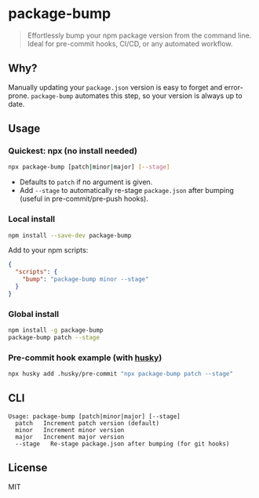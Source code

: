 # package-bump

> Effortlessly bump your npm package version from the command line. Ideal for pre-commit hooks, CI/CD, or any automated workflow.

## Why?

Manually updating your `package.json` version is easy to forget and error-prone. `package-bump` automates this step, so your version is always up to date.

## Usage

### Quickest: npx (no install needed)

```sh
npx package-bump [patch|minor|major] [--stage]
```

- Defaults to `patch` if no argument is given.
- Add `--stage` to automatically re-stage `package.json` after bumping (useful in pre-commit/pre-push hooks).

### Local install

```sh
npm install --save-dev package-bump
```

Add to your npm scripts:

```json
{
  "scripts": {
    "bump": "package-bump minor --stage"
  }
}
```

### Global install

```sh
npm install -g package-bump
package-bump patch --stage
```

### Pre-commit hook example (with [husky](https://github.com/typicode/husky))

```sh
npx husky add .husky/pre-commit "npx package-bump patch --stage"
```

## CLI

```
Usage: package-bump [patch|minor|major] [--stage]
  patch   Increment patch version (default)
  minor   Increment minor version
  major   Increment major version
  --stage   Re-stage package.json after bumping (for git hooks)
```

## License

MIT
